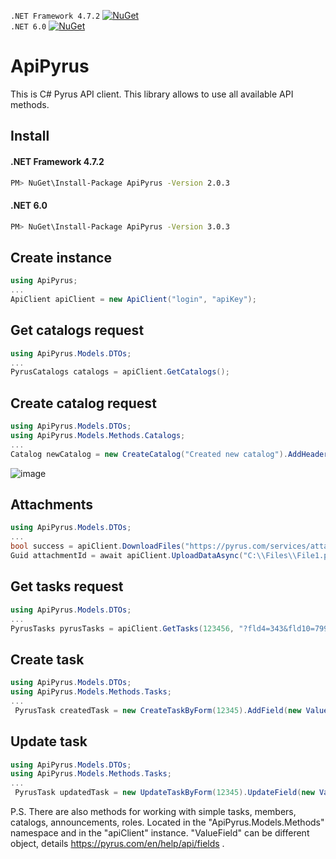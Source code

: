 ```.NET Framework 4.7.2```
[![NuGet](https://zakharovopen.ru/webapp/ApiPyrus.svg)](https://www.nuget.org/packages/ApiPyrus/2.0.3)<br />
 ```.NET 6.0```
[![NuGet](https://zakharovopen.ru/webapp/ApiPyrus_net6.svg)](https://www.nuget.org/packages/ApiPyrus/3.0.3)
# ApiPyrus
This is C# Pyrus API client. This library allows to use all available API methods.
## Install
#### .NET Framework 4.7.2
``` bash
PM> NuGet\Install-Package ApiPyrus -Version 2.0.3
```
#### .NET 6.0
``` bash
PM> NuGet\Install-Package ApiPyrus -Version 3.0.3
```
## Create instance
```C#
using ApiPyrus;
...
ApiClient apiClient = new ApiClient("login", "apiKey");
```
## Get catalogs request
```C#
using ApiPyrus.Models.DTOs;
...
PyrusCatalogs catalogs = apiClient.GetСatalogs();
```
## Create catalog request
```C#
using ApiPyrus.Models.DTOs;
using ApiPyrus.Models.Methods.Catalogs;
...
Catalog newCatalog = new CreateCatalog("Created new catalog").AddHeaders(new List<string>() { "Name", "LastName" }).AddItems(new List<ValuesList>() { new ValuesList() { Values = new List<string>() { "Pavel", "Zakharov" } } }).Send(apiClient);
```
![image](https://user-images.githubusercontent.com/88644943/217810505-cef36e03-332f-46ee-a0c5-c93ecb6aa81c.png)


## Attachments
```C#
using ApiPyrus.Models.DTOs;
...
bool success = apiClient.DownloadFiles("https://pyrus.com/services/attachment?id=12345678", "C:\\Files\\File1.png");
Guid attachmentId = await apiClient.UploadDataAsync("C:\\Files\\File1.png");
```
## Get tasks request
```C#
using ApiPyrus.Models.DTOs;
...
PyrusTasks pyrusTasks = apiClient.GetTasks(123456, "?fld4=343&fld10=79991112233");
```
## Create task
```C#
using ApiPyrus.Models.DTOs;
using ApiPyrus.Models.Methods.Tasks;
...
 PyrusTask createdTask = new CreateTaskByForm(12345).AddField(new ValueField(1, new ValueChoice(5))).AddTasksIds(new List<int> { 1, 2, 3}).Send(apiClient);
```
## Update task
```C#
using ApiPyrus.Models.DTOs;
using ApiPyrus.Models.Methods.Tasks;
...
 PyrusTask updatedTask = new UpdateTaskByForm(12345).UpdateField(new ValueField(5, new ValueChoice(2))).AddText("Text").Send(apiClient);
```

P.S. There are also methods for working with simple tasks, members, catalogs, announcements, roles. Located in the "ApiPyrus.Models.Methods" namespace and in the "apiClient" instance. "ValueField" can be different object, details https://pyrus.com/en/help/api/fields .
